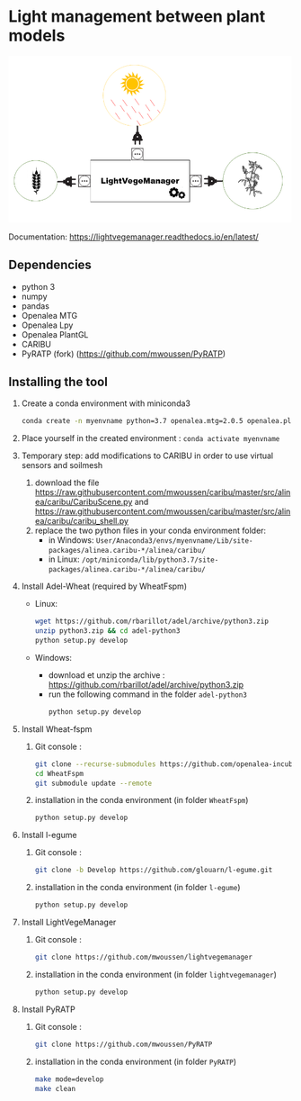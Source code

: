 # Light management between plant models

![](doc/_img/illus_lightvegemanager.png)

Documentation: https://lightvegemanager.readthedocs.io/en/latest/

## Dependencies
- python 3
- numpy
- pandas
- Openalea MTG
- Openalea Lpy
- Openalea PlantGL
- CARIBU
- PyRATP (fork) (https://github.com/mwoussen/PyRATP)

## Installing the tool
1) Create a conda environment with miniconda3
    ```bash
    conda create -n myenvname python=3.7 openalea.mtg=2.0.5 openalea.plantgl=3.14.1 openalea.lpy=3.9.2 alinea.caribu=8.0.7 alinea.astk=2.1.0 xlrd=2.0.1 coverage=6.3 nose=1.3.7 sphinx=4.4.0 statsmodels=0.13.1 numpy=1.20.3 scipy=1.7.3 pandas=1.3.4 progressbar2=3.37.1 -c conda-forge -c fredboudon
    ```

2) Place yourself in the created environment  : `conda activate myenvname`

3) Temporary step: add modifications to CARIBU in order to use virtual sensors and soilmesh
   1) download the file https://raw.githubusercontent.com/mwoussen/caribu/master/src/alinea/caribu/CaribuScene.py and https://raw.githubusercontent.com/mwoussen/caribu/master/src/alinea/caribu/caribu_shell.py
   2) replace the two python files in your conda environment folder:
      -   in Windows: `User/Anaconda3/envs/myenvname/Lib/site-packages/alinea.caribu-*/alinea/caribu/`
      -   in Linux: `/opt/miniconda/lib/python3.7/site-packages/alinea.caribu-*/alinea/caribu/`

4) Install Adel-Wheat (required by WheatFspm)
   - Linux:
        ```bash
        wget https://github.com/rbarillot/adel/archive/python3.zip
        unzip python3.zip && cd adel-python3
        python setup.py develop
        ```

    - Windows:
        - download et unzip the archive : https://github.com/rbarillot/adel/archive/python3.zip
        - run the following command in the folder `adel-python3`
            ```bash
            python setup.py develop
            ```
5) Install Wheat-fspm
    1) Git console :
        ```bash
        git clone --recurse-submodules https://github.com/openalea-incubator/WheatFspm.git
        cd WheatFspm
        git submodule update --remote
        ```
    2) installation in the conda environment (in folder `WheatFspm`)
        ```bash
        python setup.py develop
        ```

6) Install l-egume
    1) Git console :
        ```bash
        git clone -b Develop https://github.com/glouarn/l-egume.git
        ```
    2) installation in the conda environment (in folder `l-egume`)
        ```bash
        python setup.py develop
        ```

7) Install LightVegeManager
    1) Git console :
        ```bash
        git clone https://github.com/mwoussen/lightvegemanager
        ```
    2) installation in the conda environment (in folder `lightvegemanager`)
        ```bash
        python setup.py develop
        ```

8) Install PyRATP
    1) Git console :
        ```bash
        git clone https://github.com/mwoussen/PyRATP
        ```
    2) installation in the conda environment (in folder `PyRATP`)
        ```bash
        make mode=develop
        make clean
        ```